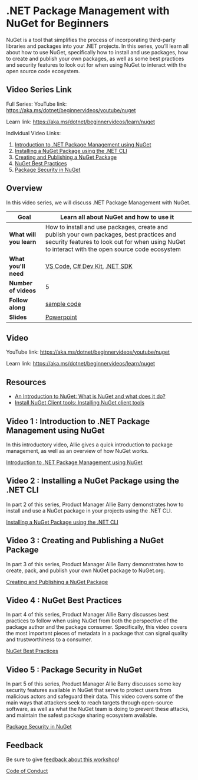 # .NET Package Management with NuGet for Beginners

NuGet is a tool that simplifies the process of incorporating third-party libraries and packages into your .NET projects. In this series, you’ll learn all about how to use NuGet, specifically how to install and use packages, how to create and publish your own packages, as well as some best practices and security features to look out for when using NuGet to interact with the open source code ecosystem.

## Video Series Link

Full Series:
YouTube link: https://aka.ms/dotnet/beginnervideos/youtube/nuget 

Learn link: https://aka.ms/dotnet/beginnervideos/learn/nuget

Individual Video Links:
1. [Introduction to .NET Package Management using NuGet](link)
1. [Installing a NuGet Package using the .NET CLI]()
1. [Creating and Publishing a NuGet Package]()
1. [NuGet Best Practices]()
1. [Package Security in NuGet]()
   
## Overview

In this video series, we will discuss .NET Package Management with NuGet.

| **Goal**              | Learn all about NuGet and how to use it                                    |
| ----------------------------- | --------------------------------------------------------------------- |
| **What will you learn**       | How to install and use packages, create and publish your own packages, best practices and security features to look out for when using NuGet to interact with the open source code ecosystem                                        |
| **What you'll need**          | [VS Code](code.visualstudio.com), [C# Dev Kit](https://marketplace.visualstudio.com/items?itemName=ms-dotnettools.csdevkit), [.NET SDK](https://dotnet.microsoft.com/en-us/download/visual-studio-sdks) |
| **Number of videos**                  | 5                                                                |
| **Follow along**                  | [sample code](sample-code)                                                                |
| **Slides** | [Powerpoint](slides.pptx) 
                         
## Video

YouTube link: https://aka.ms/dotnet/beginnervideos/youtube/nuget 

Learn link: https://aka.ms/dotnet/beginnervideos/learn/nuget

## Resources

- [An Introduction to NuGet: What is NuGet and what does it do?](https://learn.microsoft.com/nuget/what-is-nuget)
- [Install NuGet Client tools: Installing NuGet client tools](https://learn.microsoft.com/en-us/nuget/install-nuget-client-tools)

## Video 1 : Introduction to .NET Package Management using NuGet

In this introductory video, Allie gives a quick introduction to package management, as well as an overview of how NuGet works.

[Introduction to .NET Package Management using NuGet](link)

## Video 2 : Installing a NuGet Package using the .NET CLI

In part 2 of this series, Product Manager Allie Barry demonstrates how to install and use a NuGet package in your projects using the .NET CLI. 

[Installing a NuGet Package using the .NET CLI]()

## Video 3 : Creating and Publishing a NuGet Package

In part 3 of this series, Product Manager Allie Barry demonstrates how to create, pack, and publish your own NuGet package to NuGet.org. 

[Creating and Publishing a NuGet Package]()

## Video 4 : NuGet Best Practices

In part 4 of this series, Product Manager Allie Barry discusses best practices to follow when using NuGet from both the perspective of the package author and the package consumer. Specifically, this video covers the most important pieces of metadata in a package that can signal quality and trustworthiness to a consumer. 

[NuGet Best Practices]()

## Video 5 : Package Security in NuGet

In part 5 of this series, Product Manager Allie Barry discusses some key security features available in NuGet that serve to protect users from malicious actors and safeguard their data. This video covers some of the main ways that attackers seek to reach targets through open-source software, as well as what the NuGet team is doing to prevent these attacks, and maintain the safest package sharing ecosystem available.

[Package Security in NuGet]()

## Feedback

Be sure to give [feedback about this workshop](https://aka.ms/dotnet/beginnervideos/feedback)!

[Code of Conduct](../CODE_OF_CONDUCT.md)
